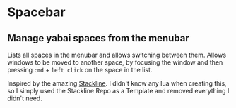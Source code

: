 # Spacebar
## Manage yabai spaces from the menubar

Lists all spaces in the menubar and allows switching between them.
Allows windows to be moved to another space, by focusing the window and then pressing `cmd` + `left click` on the space in the list.

Inspired by the amazing [Stackline](https://github.com/AdamWagner/stackline). I didn't know any lua when creating this, so I simply used the Stackline Repo as a Template and removed everything I didn't need.